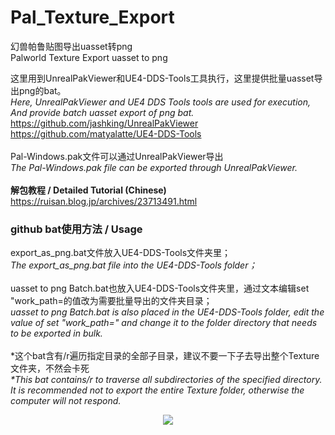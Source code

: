 # Pal_Texture_Export
幻兽帕鲁贴图导出uasset转png<br>
Palworld Texture Export uasset to png

这里用到UnrealPakViewer和UE4-DDS-Tools工具执行，这里提供批量uasset导出png的bat。<br>
<i>Here, UnrealPakViewer and UE4 DDS Tools tools are used for execution, And provide batch uasset export of png bat.</i><br>
https://github.com/jashking/UnrealPakViewer<br>
https://github.com/matyalatte/UE4-DDS-Tools<br>
<br>
Pal-Windows.pak文件可以通过UnrealPakViewer导出<br>
<i>The Pal-Windows.pak file can be exported through UnrealPakViewer.</i><br>
<br>
<b>解包教程 / Detailed Tutorial (Chinese)</b><br>
https://ruisan.blog.jp/archives/23713491.html

### github bat使用方法 / Usage
export_as_png.bat文件放入UE4-DDS-Tools文件夹里；<br>
<i>The export_as_png.bat file into the UE4-DDS-Tools folder；</i><br>
<br>
uasset to png Batch.bat也放入UE4-DDS-Tools文件夹里，通过文本编辑set "work_path=的值改为需要批量导出的文件夹目录；<br>
<i>uasset to png Batch.bat is also placed in the UE4-DDS-Tools folder, edit the value of set "work_path=" and change it to the folder directory that needs to be exported in bulk.</i><br>
<br>
*这个bat含有/r遍历指定目录的全部子目录，建议不要一下子去导出整个Texture文件夹，不然会卡死<br>
<i>*This bat contains/r to traverse all subdirectories of the specified directory. It is recommended not to export the entire Texture folder, otherwise the computer will not respond.</i><br>
<div align="center"><img src="https://livedoor.blogimg.jp/ruimusume/imgs/7/8/78e79d0d.png"></div>
